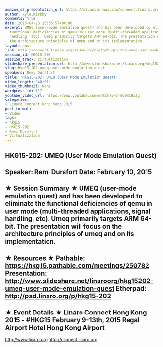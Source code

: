 ```yaml
---
amazon_s3_presentation_url: https://s3.amazonaws.com/connect.linaro.org/hkg15/Videos/02-10-Tuesday/HKG15-202.pdf
author: kyle.kirkby
comments: true
date: 2015-04-23 15:36:57+00:00
excerpt: UMEQ (user-mode emulation quest) and has been developed to eliminate the
  functional deficiencies of qemu in user mode (multi-threaded applications, signal
  handling, etc). Umeq primarily targets ARM 64-bit. The presentation will focus on
  the architecture principles of umeq and on its implementation.
layout: post
link: http://connect.linaro.org/resource/hkg15/hkg15-202-umeq-user-mode-emulation-quest/
session_id: HKG15-202
session_track: Virtualization
slideshare_presentation_url: http://www.slideshare.net/linaroorg/hkg15202-umeq-user-mode-emulation-quest
slug: hkg15-202-umeq-user-mode-emulation-quest
speakers: Remi Durafort
title: 'HKG15-202: UMEQ (User Mode Emulation Quest)'
video_length: '40:01'
video_thumbnail: None
wordpress_id: 717
youtube_video_url: https://www.youtube.com/watch?v=2-mU0mXHxJg
categories:
- Linaro Connect Hong Kong 2015
post_format:
- Video
tags:
- hkg15
- HKG15-202
- Remi Durafort
- Virtualization
---
```


HKG15-202: UMEQ (User Mode Emulation Quest) 
--------------------------------------------------- 
Speaker: Remi Durafort 
Date: February 10, 2015 
--------------------------------------------------- 
★ Session Summary ★ 
UMEQ (user-mode emulation quest) and has been developed to eliminate the functional deficiencies of qemu in user mode (multi-threaded applications, signal handling, etc). Umeq primarily targets ARM 64-bit. The presentation will focus on the architecture principles of umeq and on its implementation. 
-------------------------------------------------- 
★ Resources ★ 
Pathable: https://hkg15.pathable.com/meetings/250782 
Presentation:  http://www.slideshare.net/linaroorg/hkg15202-umeq-user-mode-emulation-quest 
Etherpad: http://pad.linaro.org/p/hkg15-202 
--------------------------------------------------- 
★ Event Details ★ 
Linaro Connect Hong Kong 2015 - #HKG15 
February 9-13th, 2015 
Regal Airport Hotel Hong Kong Airport 
--------------------------------------------------- 
http://www.linaro.org 
http://connect.linaro.org
